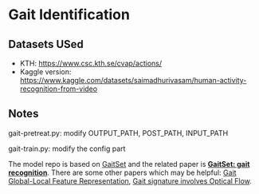 # Gait Identification

## Datasets USed
+ KTH: https://www.csc.kth.se/cvap/actions/ <br>
+ Kaggle version: https://www.kaggle.com/datasets/saimadhurivasam/human-activity-recognition-from-video <br>

## Notes
gait-pretreat.py: modify OUTPUT_PATH, POST_PATH, INPUT_PATH

gait-train.py: modify the config part

The model repo is based on [GaitSet](https://github.com/AbnerHqC/GaitSet) and the related paper is **[GaitSet: gait recognition](https://ieeexplore.ieee.org/stamp/stamp.jsp?tp=&arnumber=9351667)**. There are some other papers which may be helpful: [Gait Global-Local Feature Representation](https://arxiv.org/pdf/2208.01380.pdf), [Gait signature involves Optical Flow](https://arxiv.org/pdf/1603.01006.pdf).
